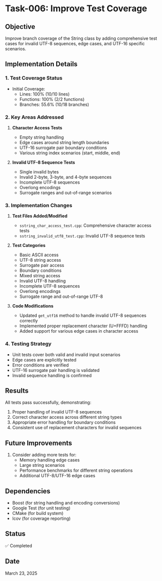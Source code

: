 # Task-006: Improve Test Coverage

## Objective
Improve branch coverage of the String class by adding comprehensive test cases for invalid UTF-8 sequences, edge cases, and UTF-16 specific scenarios.

## Implementation Details

### 1. Test Coverage Status
- Initial Coverage:
  - Lines: 100% (10/10 lines)
  - Functions: 100% (2/2 functions)
  - Branches: 55.6% (10/18 branches)

### 2. Key Areas Addressed
1. **Character Access Tests**
   - Empty string handling
   - Edge cases around string length boundaries
   - UTF-16 surrogate pair boundary conditions
   - Various string index scenarios (start, middle, end)

2. **Invalid UTF-8 Sequence Tests**
   - Single invalid bytes
   - Invalid 2-byte, 3-byte, and 4-byte sequences
   - Incomplete UTF-8 sequences
   - Overlong encodings
   - Surrogate ranges and out-of-range scenarios

### 3. Implementation Changes
1. **Test Files Added/Modified**
   - `sstring_char_access_test.cpp`: Comprehensive character access tests
   - `sstring_invalid_utf8_test.cpp`: Invalid UTF-8 sequence tests

2. **Test Categories**
   - Basic ASCII access
   - UTF-8 string access
   - Surrogate pair access
   - Boundary conditions
   - Mixed string access
   - Invalid UTF-8 handling
   - Incomplete UTF-8 sequences
   - Overlong encodings
   - Surrogate range and out-of-range UTF-8

3. **Code Modifications**
   - Updated `get_utf16` method to handle invalid UTF-8 sequences correctly
   - Implemented proper replacement character (U+FFFD) handling
   - Added support for various edge cases in character access

### 4. Testing Strategy
- Unit tests cover both valid and invalid input scenarios
- Edge cases are explicitly tested
- Error conditions are verified
- UTF-16 surrogate pair handling is validated
- Invalid sequence handling is confirmed

## Results
All tests pass successfully, demonstrating:
1. Proper handling of invalid UTF-8 sequences
2. Correct character access across different string types
3. Appropriate error handling for boundary conditions
4. Consistent use of replacement characters for invalid sequences

## Future Improvements
1. Consider adding more tests for:
   - Memory handling edge cases
   - Large string scenarios
   - Performance benchmarks for different string operations
   - Additional UTF-8/UTF-16 edge cases

## Dependencies
- Boost (for string handling and encoding conversions)
- Google Test (for unit testing)
- CMake (for build system)
- lcov (for coverage reporting)

## Status
✅ Completed

## Date
March 23, 2025
